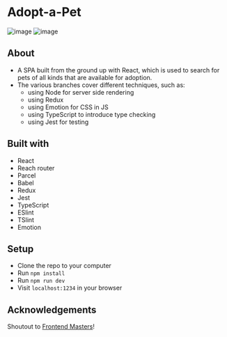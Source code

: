 # Adopt-a-Pet

![image](https://user-images.githubusercontent.com/55356496/94034229-1241b400-fdc2-11ea-8971-4d823623b201.png)
![image](https://user-images.githubusercontent.com/55356496/94034344-31d8dc80-fdc2-11ea-9902-ef42867f6e58.png)

## About

- A SPA built from the ground up with React, which is used to search for pets of all kinds that are available for adoption.
- The various branches cover different techniques, such as:
  - using Node for server side rendering 
  - using Redux
  - using Emotion for CSS in JS
  - using TypeScript to introduce type checking
  - using Jest for testing
  
## Built with

- React
- Reach router
- Parcel
- Babel
- Redux
- Jest
- TypeScript
- ESlint
- TSlint
- Emotion

## Setup

- Clone the repo to your computer
- Run `npm install`
- Run `npm run dev`
- Visit `localhost:1234` in your browser

## Acknowledgements

Shoutout to [Frontend Masters](https://frontendmasters.com/)!
